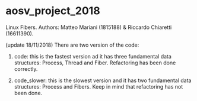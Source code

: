 # aosv_project_2018
Linux Fibers. Authors: Matteo Mariani (1815188) &amp; Riccardo Chiaretti (16611390).

(update 18/11/2018)
There are two version of the code:
1) code: this is the fastest version ad it has three fundamental data structures: Process, Thread and Fiber. Refactoring has been done correctly.

2) code_slower: this is the slowest version and it has two fundamental data structures: Process and Fibers. Keep in mind that refactoring has not been done.
